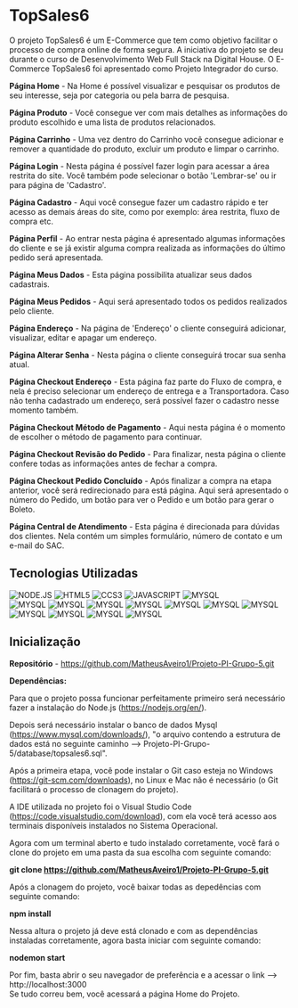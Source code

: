 # TopSales6

O projeto TopSales6 é um E-Commerce que tem como objetivo facilitar o processo de compra online de forma segura.
A iniciativa do projeto se deu durante o curso de Desenvolvimento Web Full Stack na Digital House. O E-Commerce TopSales6 foi apresentado 
como Projeto Integrador do curso.

__Página Home__ - Na Home é possível visualizar e pesquisar os produtos de seu interesse, seja por categoria ou pela barra de pesquisa.

__Página Produto__ - Você consegue ver com mais detalhes as informações do produto escolhido e uma lista de produtos relacionados.

__Página Carrinho__ - Uma vez dentro do Carrinho você consegue adicionar e remover a quantidade do produto, excluir um produto e limpar o carrinho.

__Página Login__ - Nesta página é possível fazer login para acessar a área restrita do site. Você também pode selecionar o botão 'Lembrar-se' ou ir para
página de 'Cadastro'.

__Página Cadastro__ - Aqui você consegue fazer um cadastro rápido e ter acesso as demais áreas do site, como por exemplo: área restrita, fluxo de compra etc.

__Página Perfil__ - Ao entrar nesta página é apresentado algumas informações do cliente e se já existir alguma compra realizada as informações do último pedido 
será apresentada.

__Página Meus Dados__ - Esta página possibilita atualizar seus dados cadastrais.

__Página Meus Pedidos__ - Aqui será apresentado todos os pedidos realizados pelo cliente.

__Página Endereço__ - Na página de 'Endereço' o cliente conseguirá adicionar, visualizar, editar e apagar um endereço.

__Página Alterar Senha__ - Nesta página o cliente conseguirá trocar sua senha atual.

__Página Checkout Endereço__ - Esta página faz parte do Fluxo de compra, e nela é preciso selecionar um endereço de entrega e a Transportadora. Caso não tenha cadastrado um endereço, será possível fazer o cadastro nesse momento também.

__Página Checkout Método de Pagamento__ - Aqui nesta página é o momento de escolher o método de pagamento para continuar.

__Página Checkout Revisão do Pedido__ - Para finalizar, nesta página o cliente confere todas as informações antes de fechar a compra.

__Página Checkout Pedido Concluído__ - Após finalizar a compra na etapa anterior, você será redirecionado para está página. Aqui será apresentado o número
do Pedido, um botão para ver o Pedido e um botão para gerar o Boleto.

__Página Central de Atendimento__ - Esta página é direcionada para dúvidas dos clientes. Nela contém um simples formulário, número de contato e um e-mail do SAC.    


## Tecnologias Utilizadas

<div stayle="display: inline_block">
  <img algin="center" alt="NODE.JS" src="https://img.shields.io/badge/Node.js-43853D?style=for-the-badge&logo=node.js&logoColor=white">
  <img algin="center" alt="HTML5" src="https://img.shields.io/badge/HTML5-E34F26?style=for-the-badge&logo=html5&logoColor=white">
  <img algin="center" alt="CCS3" src="https://img.shields.io/badge/CSS3-1572B6?style=for-the-badge&logo=css3&logoColor=white">
  <img algin="center" alt="JAVASCRIPT" src="https://img.shields.io/badge/JavaScript-323330?style=for-the-badge&logo=javascript&logoColor=F7DF1E">
  <img algin="center" alt="MYSQL" src="https://img.shields.io/badge/MySQL-00000F?style=for-the-badge&logo=mysql&logoColor=white">
 </div>

<div stayle="display: inline_block;margin: 0 0 40px 0">
  <img algin="center" alt="MYSQL" src="https://img.shields.io/badge/bcrypt-v5.0.1-yellow">
  <img algin="center" alt="MYSQL" src="https://img.shields.io/badge/cookie--parser-v1.4.4-orange">
  <img algin="center" alt="MYSQL" src="https://img.shields.io/badge/ejs-v2.6.9-brightgreen">
  <img algin="center" alt="MYSQL" src="https://img.shields.io/badge/express-4.16.1-yellowgreen">
  <img algin="center" alt="MYSQL" src="https://img.shields.io/badge/express--session-v1.17.3-yellowgreen">
  <img algin="center" alt="MYSQL" src="https://img.shields.io/badge/express--validator-v6.14.2-yellowgreen">
  <img algin="center" alt="MYSQL" src="https://img.shields.io/badge/method--override-v3.0.0-red">
  <img algin="center" alt="MYSQL" src="https://img.shields.io/badge/multer-v1.4.5--lts.1-blue">
  <img algin="center" alt="MYSQL" src="https://img.shields.io/badge/mysql2-v2.3.3-lightgrey">
  <img algin="center" alt="MYSQL" src="https://img.shields.io/badge/sequelize-v6.23.0-lightgrey">
  <img algin="center" alt="MYSQL" src="https://img.shields.io/badge/nodemon-v2.0.19-orange">
</div>

## Inicialização

__Repositório__ - https://github.com/MatheusAveiro1/Projeto-PI-Grupo-5.git

__Dependências:__ 

Para que o projeto possa funcionar perfeitamente primeiro será necessário fazer a instalação do Node.js (https://nodejs.org/en/).  

Depois será necessário instalar o banco de dados Mysql (https://www.mysql.com/downloads/), "o arquivo contendo a estrutura de dados está no seguinte caminho --> Projeto-PI-Grupo-5/database/topsales6.sql".  

Após a primeira etapa, você pode instalar o Git caso esteja no Windows (https://git-scm.com/downloads), no Linux e Mac não é necessário (o Git facilitará o processo de clonagem do projeto).

A IDE utilizada no projeto foi o Visual Studio Code (https://code.visualstudio.com/download), com ela você terá acesso aos terminais disponíveis instalados no Sistema Operacional.  

Agora com um terminal aberto e tudo instalado corretamente, você fará o clone do projeto em uma pasta da sua escolha com seguinte comando:  

__git clone https://github.com/MatheusAveiro1/Projeto-PI-Grupo-5.git__

Após a clonagem do projeto, você baixar todas as depedências com seguinte comando:

__npm install__

Nessa altura o projeto já deve está clonado e com as dependências instaladas corretamente, agora basta iniciar com seguinte comando:

__nodemon start__

Por fim, basta abrir o seu navegador de preferência e a acessar o link --> http://localhost:3000  
Se tudo correu bem, você acessará a página Home do Projeto.



